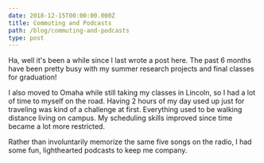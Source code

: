 ```yaml
---
date: 2018-12-15T00:00:00.000Z
title: Commuting and Podcasts
path: /blog/commuting-and-podcasts
type: post
---
```

Ha, well it's been a while since I last wrote a post here. The past 6 months have been pretty busy with my summer research projects and final classes for graduation!

I also moved to Omaha while still taking my classes in Lincoln, so I had a lot of time to myself on the road. Having 2 hours of my day used up just for traveling was kind of a challenge at first. Everything used to be walking distance living on campus. My scheduling skills improved since time became a lot more restricted.

Rather than involuntarily memorize the same five songs on the radio, I had some fun, lighthearted podcasts to keep me company.
